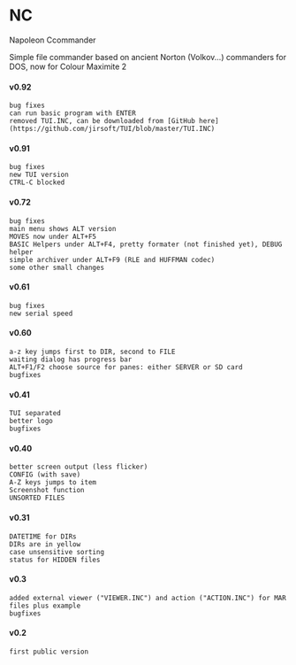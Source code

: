 # NC
 Napoleon Ccommander

Simple file commander based on ancient Norton (Volkov...) commanders for DOS, now for Colour Maximite 2

#### v0.92
	bug fixes
	can run basic program with ENTER
	removed TUI.INC, can be downloaded from [GitHub here](https://github.com/jirsoft/TUI/blob/master/TUI.INC)
	
#### v0.91
	bug fixes
	new TUI version
	CTRL-C blocked
	
#### v0.72
	bug fixes
	main menu shows ALT version
	MOVES now under ALT+F5
	BASIC Helpers under ALT+F4, pretty formater (not finished yet), DEBUG helper
	simple archiver under ALT+F9 (RLE and HUFFMAN codec)
	some other small changes

#### v0.61
	bug fixes
	new serial speed

#### v0.60
	a-z key jumps first to DIR, second to FILE
	waiting dialog has progress bar
	ALT+F1/F2 choose source for panes: either SERVER or SD card
	bugfixes
	
#### v0.41
	TUI separated
	better logo
	bugfixes

#### v0.40
	better screen output (less flicker)
	CONFIG (with save)
	A-Z keys jumps to item
	Screenshot function
	UNSORTED FILES
	
#### v0.31
	DATETIME for DIRs
	DIRs are in yellow
	case unsensitive sorting
	status for HIDDEN files

#### v0.3
	added external viewer ("VIEWER.INC") and action ("ACTION.INC") for MAR files plus example
	bugfixes


#### v0.2
	first public version
